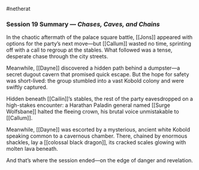 #netherat
### Session 19 Summary — _Chases, Caves, and Chains_

In the chaotic aftermath of the palace square battle, [[Jons]] appeared with options for the party’s next move—but [[Callum]] wasted no time, sprinting off with a call to regroup at the stables. What followed was a tense, desperate chase through the city streets.

Meanwhile, [[Dayne]] discovered a hidden path behind a dumpster—a secret dugout cavern that promised quick escape. But the hope for safety was short-lived: the group stumbled into a vast Kobold colony and were swiftly captured.

Hidden beneath [[Cailin]]’s stables, the rest of the party eavesdropped on a high-stakes encounter: a Harathan Paladin general named [[Surge Wolfsbane]] halted the fleeing crown, his brutal voice unmistakable to [[Callum]].

Meanwhile, [[Dayne]] was escorted by a mysterious, ancient white Kobold speaking common to a cavernous chamber. There, chained by enormous shackles, lay a [[colossal black dragon]], its cracked scales glowing with molten lava beneath.

And that’s where the session ended—on the edge of danger and revelation.